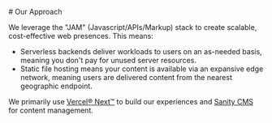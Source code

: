 # Our Approach

We leverage the "JAM" (Javascript/APIs/Markup) stack to create scalable, cost-effective web presences. This means:

- Serverless backends deliver workloads to users on an as-needed basis, meaning you don't pay for unused server resources.
- Static file hosting means your content is available via an expansive edge network, meaning users are delivered content from the nearest geographic endpoint.

We primarily use [Vercel® Next™️](https://vercel.com/solutions/nextjs) to build our experiences and [Sanity CMS](https://www.sanity.io/) for content management.
